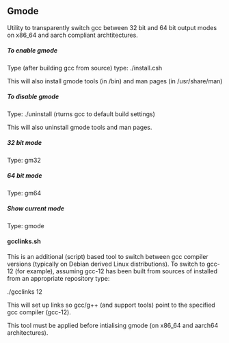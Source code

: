 ## Gmode

Utility to transparently switch gcc between 32 bit and 64 bit output modes on x86_64
and aarch compliant archtitectures.

##### To enable gmode

Type (after building gcc from source) type:
./install.csh

This will also install gmode tools (in /bin) and man pages (in /usr/share/man)

##### To disable gmode

Type:
./uninstall (rturns gcc to default build settings)

This will also uninstall gmode tools and man pages.

##### 32 bit mode

Type:
gm32

##### 64 bit mode

Type:
gm64


##### Show current mode

Type:
gmode


#### gcclinks.sh

This is an additional (script) based tool to switch between gcc compiler versions (typically on Debian derived Linux
distributions). To switch to gcc-12 (for example), assuming gcc-12 has been built from sources of installed from an
appropriate repository type:

./gcclinks 12

This will set up links so gcc/g++ (and support tools) point to the specified gcc compiler (gcc-12).

This tool must be applied before intialising gmode (on x86_64 and aarch64 architectures).
